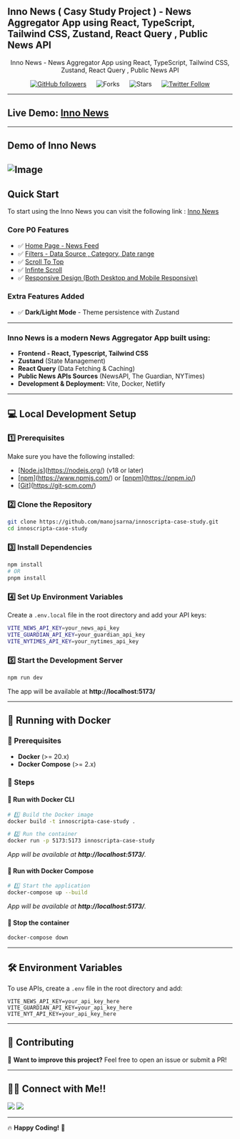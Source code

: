 ## Inno News ( Casy Study Project ) - News Aggregator App using React, TypeScript, Tailwind CSS, Zustand, React Query , Public News API

<div align="center">

Inno News - News Aggregator App using React, TypeScript, Tailwind CSS, Zustand, React Query , Public News API

[![GitHub followers](https://img.shields.io/github/followers/manojsarna?style=social)](https://github.com/manojsarna)
&emsp;
![Forks](https://img.shields.io/github/forks/manojsarna/manoj-smash-cart-ecommerce)
&emsp;
![Stars](https://img.shields.io/github/stars/manojsarna/manoj-smash-cart-ecommerce)
&emsp;
[![Twitter Follow](https://img.shields.io/twitter/follow/manojsarnacom?style=social)](https://twitter.com/manojsarnacom)

</div>

---

## Live Demo: [Inno News](https://innonews.netlify.app/)

---

## Demo of Inno News

## ![Image](https://github.com/user-attachments/assets/4ae90e7f-e888-420b-9c28-4e0b60e1f26f)

## Quick Start

To start using the Inno News you can visit the following link : [Inno News](https://innonews.netlify.app/)

### Core P0 Features

- ✅ [Home Page - News Feed](https://innonews.netlify.app/)
- ✅ [Filters - Data Source , Category, Date range](https://innonews.netlify.app/)
- ✅ [Scroll To Top](https://innonews.netlify.app/)
- ✅ [Infinte Scroll](https://innonews.netlify.app/)
- ✅ [Responsive Design (Both Desktop and Mobile Responsive)](https://innonews.netlify.app/)

### Extra Features Added

- ✅ **Dark/Light Mode** - Theme persistence with Zustand

---

### Inno News is a modern **News Aggregator App** built using:

- **Frontend - React, Typescript, Tailwind CSS**
- **Zustand** (State Management)
- **React Query** (Data Fetching & Caching)
- **Public News APIs Sources** (NewsAPI, The Guardian, NYTimes)
- **Development & Deployment:** Vite, Docker, Netlify

---

## 💻 Local Development Setup

### 1️⃣ Prerequisites

Make sure you have the following installed:

- [[Node.js](https://nodejs.org/)](https://nodejs.org/) (v18 or later)
- [[npm](https://www.npmjs.com/)](https://www.npmjs.com/) or [[pnpm](https://pnpm.io/)](https://pnpm.io/)
- [[Git](https://git-scm.com/)](https://git-scm.com/)

### 2️⃣ Clone the Repository

```sh
git clone https://github.com/manojsarna/innoscripta-case-study.git
cd innoscripta-case-study
```

### 3️⃣ Install Dependencies

```sh
npm install
# OR
pnpm install
```

### 4️⃣ Set Up Environment Variables

Create a `.env.local` file in the root directory and add your API keys:

```sh
VITE_NEWS_API_KEY=your_news_api_key
VITE_GUARDIAN_API_KEY=your_guardian_api_key
VITE_NYTIMES_API_KEY=your_nytimes_api_key
```

### 5️⃣ Start the Development Server

```sh
npm run dev
```

The app will be available at **http://localhost:5173/**

---

## 🐳 Running with Docker

### 📌 Prerequisites

- **Docker** (>= 20.x)
- **Docker Compose** (>= 2.x)

### 🚀 Steps

#### 🔹 Run with Docker CLI

```sh
# 1️⃣ Build the Docker image
docker build -t innoscripta-case-study .

# 2️⃣ Run the container
docker run -p 5173:5173 innoscripta-case-study
```

_App will be available at **http://localhost:5173/**._

#### 🔹 Run with Docker Compose

```sh
# 1️⃣ Start the application
docker-compose up --build
```

_App will be available at **http://localhost:5173/**._

#### 🔹 Stop the container

```sh
docker-compose down
```

---

## 🛠️ Environment Variables

To use APIs, create a `.env` file in the root directory and add:

```env
VITE_NEWS_API_KEY=your_api_key_here
VITE_GUARDIAN_API_KEY=your_api_key_here
VITE_NYT_API_KEY=your_api_key_here
```

---

## 🤝 Contributing

🚀 **Want to improve this project?** Feel free to open an issue or submit a PR!

---

## 👨‍💻 Connect with Me!!

<a href="https://twitter.com/manojsarnacom"><img src="https://img.shields.io/badge/Twitter-1DA1F2?style=for-the-badge&logo=twitter&logoColor=white"/></a>
<a href="https://www.linkedin.com/in/manojsarna/"><img src="https://img.shields.io/badge/LinkedIn-0077B5?style=for-the-badge&logo=linkedin&logoColor=white"/></a>

---

🔥 **Happy Coding!** 🚀
